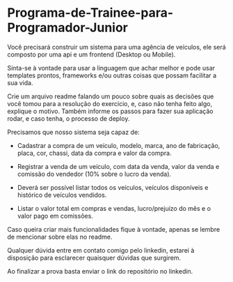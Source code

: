 # Programa-de-Trainee-para-Programador-Junior

Você precisará construir um sistema para uma agência de veículos, ele será composto por uma api e um frontend (Desktop ou Mobile).

Sinta-se à vontade para usar a linguagem que achar melhor e pode usar templates prontos, frameworks e/ou outras coisas que possam facilitar a sua vida.

Crie um arquivo readme falando um pouco sobre quais as decisões que você tomou para a resolução do exercício, e, caso não tenha feito algo, explique o motivo. Também informe os passos para fazer sua aplicação rodar, e caso tenha, o processo de deploy.

Precisamos que nosso sistema seja capaz de:

- Cadastrar a compra de um veículo, modelo, marca, ano de fabricação, placa, cor, chassi, data da compra e valor da compra.

- Registrar a venda de um veículo, com data da venda, valor da venda e comissão do vendedor (10% sobre o lucro da venda).

- Deverá ser possível listar todos os veículos, veículos disponíveis e histórico de veículos vendidos.

- Listar o valor total em compras e vendas, lucro/prejuízo do mês e o valor pago em comissões.

Caso queira criar mais funcionalidades fique à vontade, apenas se lembre de mencionar sobre elas no readme.

Qualquer dúvida entre em contato comigo pelo linkedin, estarei à disposição para esclarecer quaisquer dúvidas que surgirem.

Ao finalizar a prova basta enviar o link do repositório no linkedin.